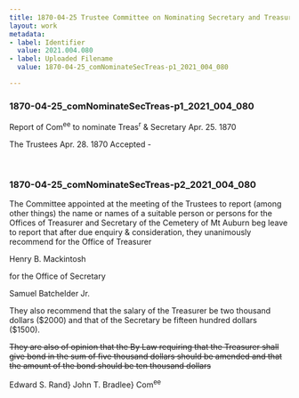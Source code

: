 ```yaml
---
title: 1870-04-25 Trustee Committee on Nominating Secretary and Treasurer, 2021.004.080
layout: work
metadata:
- label: Identifier
  value: 2021.004.080
- label: Uploaded Filename
  value: 1870-04-25_comNominateSecTreas-p1_2021_004_080

---
```

<div class="pages">
<div id="page-1776012">
<h3><a name="page-1776012">1870-04-25_comNominateSecTreas-p1_2021_004_080</a></h3>
<div class="page-content">
<p>Report of Com<sup>ee</sup> to nominate <span class='line-break'> </span>Treas<sup>r</sup> &amp; Secretary <span class='line-break'> </span>Apr. 25. 1870</p>
<p>The Trustees Apr. 28. 1870<span class='line-break'> </span>Accepted -</p>
</div>
</div>
<br />
<div id="page-1776013">
<h3><a name="page-1776013">1870-04-25_comNominateSecTreas-p2_2021_004_080</a></h3>
<div class="page-content">
<p>The Committee appointed at the meeting <span class='line-break'> </span>of the Trustees to report (among other things) the <span class='line-break'> </span>name or names of a suitable person or persons<span class='line-break'> </span>for the Offices of Treasurer and Secretary of the <span class='line-break'> </span>Cemetery of Mt Auburn beg leave to report<span class='line-break'> </span>that after due enquiry &amp; consideration, they <span class='line-break'> </span>unanimously recommend for the Office of <span class='line-break'> </span>Treasurer</p>
<p>Henry B. Mackintosh</p>
<p>for the Office of Secretary</p>
<p>Samuel Batchelder Jr.</p>
<p>They also recommend that the salary of the Treasu<span class='line-break'></span>rer be two thousand dollars ($2000) and that of <span class='line-break'> </span>the Secretary be fifteen hundred dollars ($1500).</p>
<p><del>They are also of opinion that the By Law re<span class='line-break'></span>quiring that the Treasurer shall give bond in the sum <span class='line-break'> </span>of five thousand dollars should be amended and that <span class='line-break'> </span>the amount of the bond should be ten thousand dollars</del></p>
<p>Edward S. Rand}<span class='line-break'> </span>John T. Bradlee} Com<sup>ee</sup></p>
</div>
</div>
<br />
</div>
